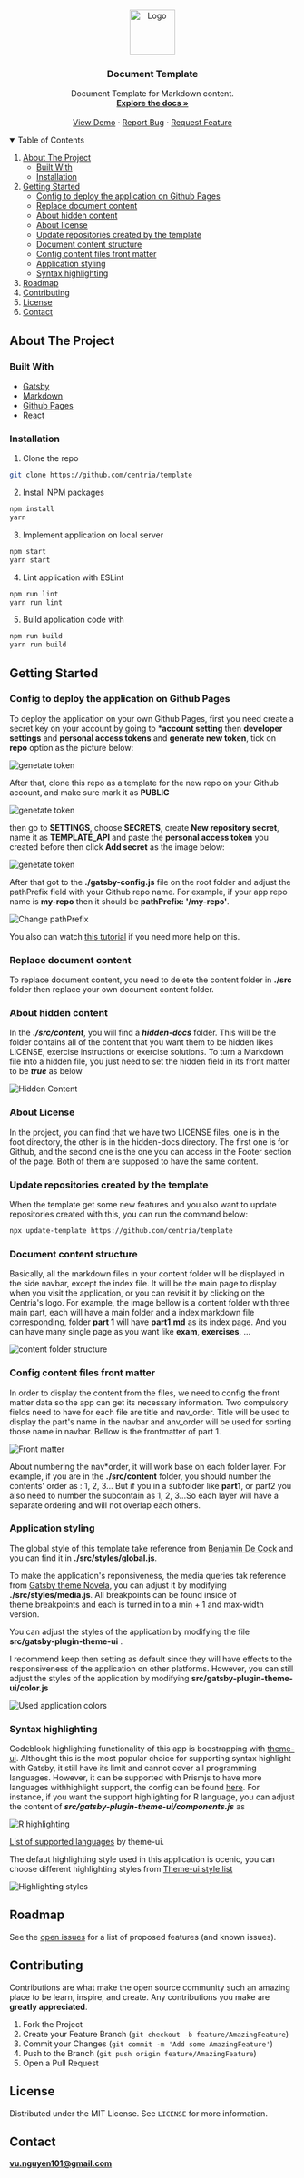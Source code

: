

<!-- PROJECT LOGO -->
<br />
<p align="center">
  <a href="https://github.com/centria/template">
    <img src="https://i.imgur.com/Ps2C6CM.png" alt="Logo" width="80" height="80">
  </a>

  <h3 align="center">Document Template</h3>

  <p align="center">
   Document Template for Markdown content.
    <br />
    <a href="https://github.com/centria/template"><strong>Explore the docs »</strong></a>
    <br />
    <br />
    <a href="https://centria.github.io/template/">View Demo</a>
    ·
    <a href="https://github.com/centria/template/issues">Report Bug</a>
    ·
    <a href="https://github.com/centria/template/issues">Request Feature</a>
  </p>
</p>

<!-- TABLE OF CONTENTS -->
<details open="open">
  <summary>Table of Contents</summary>
  <ol>
    <li>
      <a href="#about-the-project">About The Project</a>
      <ul>
        <li><a href="#built-with">Built With</a></li>
        <li><a href="#installation">Installation</a></li>
      </ul>
    </li>
    <li>
      <a href="#getting-started">Getting Started</a>
      <ul>
        <li><a href="#config-to-deploy-the-application-on-github-pages">Config to deploy the application on Github Pages</a></li>
        <li><a href="#replace-document-content">Replace document content</a></li>
        <li><a href="#about-hidden-content">About hidden content</a></li>
        <li><a href="#about-license">About license</a></li>
        <li><a href="#update-repositories-created-by-the-template">Update repositories created by the template</a></li>
        <li><a href="#document-content-structure">Document content structure</a></li>
        <li><a href="#config-content-files-front-matter">Config content files front matter</a></li>
        <li><a href="#application-styling">Application styling</a></li>
        <li><a href="#syntax-highlighting">Syntax highlighting</a></li>
      </ul>
    </li>
    <li><a href="#roadmap">Roadmap</a></li>
    <li><a href="#contributing">Contributing</a></li>
    <li><a href="#license">License</a></li>
    <li><a href="#contact">Contact</a></li>
  </ol>
</details>

<!-- ABOUT THE PROJECT -->

## About The Project

### Built With

- [Gatsby](https://www.gatsbyjs.com/)
- [Markdown](https://en.wikipedia.org/wiki/Markdown)
- [Github Pages](https://pages.github.com/)
- [React](https://reactjs.org/)

<!-- GETTING STARTED -->

### Installation

1. Clone the repo

```sh
git clone https://github.com/centria/template
```

2. Install NPM packages

```sh
npm install
yarn
```

3. Implement application on local server

```sh
npm start
yarn start
```

4. Lint application with ESLint

```sh
npm run lint
yarn run lint
```

5. Build application code with

```sh
npm run build
yarn run build
```

<!-- USAGE EXAMPLES -->

## Getting Started

### Config to deploy the application on Github Pages

To deploy the application on your own Github Pages, first you need create a secret key on your account by going to ***account setting** then **developer settings** and **personal access tokens** and **generate new token**, tick on **repo** option as the picture below:

![genetate token](https://i.imgur.com/444VSXd.png)

After that, clone this repo as a template for the new repo on your Github account, and make sure mark it as **PUBLIC**

![genetate token](https://i.imgur.com/P0CSauu.png)

then go to **SETTINGS**, choose **SECRETS**, create **New repository secret**, name it as **TEMPLATE_API** and paste the **personal access token** you created before then click **Add secret** as the image below:

![genetate token](https://i.imgur.com/QYIRxCE.png)

After that got to the **./gatsby-config.js** file on the root folder and adjust the pathPrefix field with your Github repo name. For example, if your app repo name is **my-repo** then it should be **pathPrefix: '/my-repo'**. 

![Change pathPrefix](https://i.imgur.com/e9O9wYs.png)

You also can watch [this tutorial](https://www.youtube.com/watch?v=JIMord7-G10) if you need more help on this.

### Replace document content

To replace document content, you need to delete the content folder in **./src** folder then replace your own document content folder.

### About hidden content

In the ***./src/content***, you will find a ***hidden-docs*** folder. This will be the folder contains all of the content that you want them to be hidden likes LICENSE, exercise instructions or exercise solutions. To turn a Markdown file into a hidden file, you just need to set the hidden field in its front matter to be ***true*** as below

![Hidden Content](https://i.imgur.com/wFpgBTm.png)

### About License

In the project, you can find that we have two LICENSE files, one is in the foot directory, the other is in the hidden-docs directory. The first one is for Github, and the second one is the one you can access in the Footer section of the page. Both of them are supposed to have the same content.

### Update repositories created by the template

When the template get some new features and you also want to update repositories created with this, you can run the command below:

```sh
npx update-template https://github.com/centria/template
```

### Document content structure

Basically, all the markdown files in your content folder will be displayed in the side navbar, except the index file. It will be the main page to display when you visit the application, or you can revisit it by clicking on the Centria's logo. For example, the image bellow is a content folder with three main part, each will have a main folder and a index markdown file corresponding, folder **part 1** will have **part1.md** as its index page. And you can have many single page as you want like **exam**, **exercises**, ...

![content folder structure](https://i.imgur.com/BCddHmg.png)

### Config content files front matter

In order to display the content from the files, we need to config the front matter data so the app can get its necessary information. Two compulsory fields need to have for each file are title and nav_order. Title will be used to display the part's name in the navbar and anv_order will be used for sorting those name in navbar. Bellow is the frontmatter of part 1.

![Front matter](https://i.imgur.com/DJgGPsE.png)

About numbering the nav*order, it will work base on each folder layer. For example, if you are in the **./src/content** folder, you should number the contents' order as : 1, 2, 3... But if you in a subfolder like **part1**, or part2 you also need to number the subcontain as 1, 2, 3...So each layer will have a separate ordering and will not overlap each others.

### Application styling

The global style of this template take reference from [Benjamin De Cock](https://gist.github.com/bendc/ac03faac0bf2aee25b49e5fd260a727d) and you can find it in **./src/styles/global.js**.

To make the application's reponsiveness, the media queries tak reference from [Gatsby theme Novela](https://github.com/narative/gatsby-theme-novela), you can adjust it by modifying **./src/styles/media.js**. All breakpoints can be found inside of theme.breakpoints and each is turned in to a min + 1 and max-width version.

You can adjust the styles of the application by modifying the file **src/gatsby-plugin-theme-ui** .

I recommend keep then setting as default since they will have effects to the responsiveness of the application on other platforms. However, you can still adjust the styles of the application by modifying **src/gatsby-plugin-theme-ui/color.js**

![Used application colors](https://i.imgur.com/2PKRqJ3.png)

### Syntax highlighting

Codeblook highlighting functionality of this app is boostrapping with [theme-ui](https://theme-ui.com/guides/syntax-highlighting/). Althought this is the most popular choice for supporting syntax highlight with Gatsby, it still have its limit and cannot cover all programming languages. However, it can be supported with Prismjs to have more languages withhighlight support, the config can be found [here](https://theme-ui.com/packages/prism/). For instance, if you want the support highlighting for R language, you can adjust the content of ***src/gatsby-plugin-theme-ui/components.js*** as

![R highlighting](https://i.imgur.com/PYN1j8B.png)

[List of supported languages](https://github.com/FormidableLabs/prism-react-renderer/blob/master/src/vendor/prism/includeLangs.js) by theme-ui.

The defaut highlighting style used in this application is ocenic, you can choose different highlighting styles from [Theme-ui style list](https://theme-ui.com/packages/prism/)

![Highlighting styles](https://i.imgur.com/kZkM26m.png)

<!-- ROADMAP -->

## Roadmap

See the [open issues](https://github.com/centria/template/issues) for a list of proposed features (and known issues).

<!-- CONTRIBUTING -->

## Contributing

Contributions are what make the open source community such an amazing place to be learn, inspire, and create. Any contributions you make are **greatly appreciated**.

1. Fork the Project
2. Create your Feature Branch (`git checkout -b feature/AmazingFeature`)
3. Commit your Changes (`git commit -m 'Add some AmazingFeature'`)
4. Push to the Branch (`git push origin feature/AmazingFeature`)
5. Open a Pull Request

<!-- LICENSE -->

## License

Distributed under the MIT License. See `LICENSE` for more information.

<!-- CONTACT -->

## Contact

**vu.nguyen101@gmail.com**

<!-- MARKDOWN LINKS & IMAGES -->
<!-- https://www.markdownguide.org/basic-syntax/#reference-style-links -->


